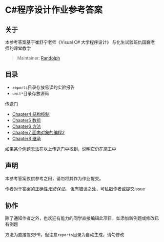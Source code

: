 # C#程序设计作业参考答案

## 关于

本参考答案基于崔舒宁老师《Visual C# 大学程序设计》
与化生试验班仇国巍老师的课堂教学

 > Maintainer: [Randolph](mailto:liuyujiaokok@126.com)

## 目录

 - `reports`目录存放易读的实验报告
 - `unit*`目录存放源码

传送门

 - [Chapter4 结构控制](https://github.com/RainLiuX/cSharpAss/blob/master/reports/unit4.md)
 - [Chapter5 数组](https://github.com/RainLiuX/cSharpAss/blob/master/reports/unit5.md)
 - [Chapter6 方法](https://github.com/RainLiuX/cSharpAss/blob/master/reports/unit6.md)
 - [Chapter7 面向对象的编程2](https://github.com/RainLiuX/cSharpAss/blob/master/reports/unit7.md)
 - [Chapter8 继承](https://github.com/RainLiuX/cSharpAss/blob/master/reports/unit8.md)

如果某个例题无法在以上传送门中找到，说明它仍在施工中

## 声明

本参考答案仅供参考之用，请勿将其作为作业提交。

作者对于答案的正确性*无法保证*。
但有错误之处，可私戳作者或提交issue

## 协作

除了通知作者之外，也欢迎有能力的同学直接编辑此项目，如添加新例题或修改已有例题

方法为直接提交PR，但注意`reports`目录为自动生成，请勿修改
